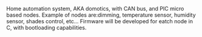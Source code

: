 Home automation system, AKA domotics, with CAN bus, and PIC micro based nodes.
Example of nodes are:dimming, temperature sensor, humidity sensor, shades control, etc...
Firmware will be developed for eatch node in C, with bootloading capabilities.